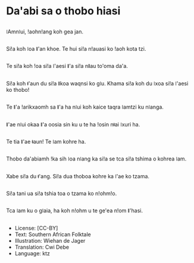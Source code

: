 # Da'abi sa o thobo hiasi

##
ǀAmnǀui, ǃaohnǃang koh gea jan.

##
Siǃa koh ǀoa ǁ'an khoe. Te hui siǃa nǃauasi ko ǃaoh kota tzi.

##
Te siǃa koh ǃoa siǃa ǀ'aesi ǁ'a siǃa nǁau to'oma da'a.

##
Siǃa koh ǂ'aun du siǃa ǁkoa waqnsi ko gǀu. Khama siǃa koh du ǀxoa siǃa ǀ'aesi ko thobo!

##
Te ǁ'a ǃarikxaomh sa ǁ'a ha nǀui koh kaice taqra ǀamtzi ku nǀanga.

##
ǁ'ae nǀui okaa ǁ'a oosia sin ku u te ha ǃosin nǂai ǀxuri ha.

##
Te tia ǁ'ae ǂaun! Te ǀam kohre ha.

##
Thobo da'abiamh ǃka sih ǀoa nǀang ka siǃa se tca siǃa tshima o kohrea ǀam.

##
Xabe siǃa du ǂ'ang. Siǃa dua thoboa kohre ka ǀ'ae ko tzama.

##
Siǃa tani ua siǃa tshia toa o tzama ko nǃohmǃo.

##
Tca ǀam ku o gǀaia, ha koh nǃohm u te ge'ea nǃom ǁ'hasi.

##
* License: [CC-BY]
* Text: Southern African Folktale
* Illustration: Wiehan de Jager
* Translation: Cwi Debe
* Language: ktz

